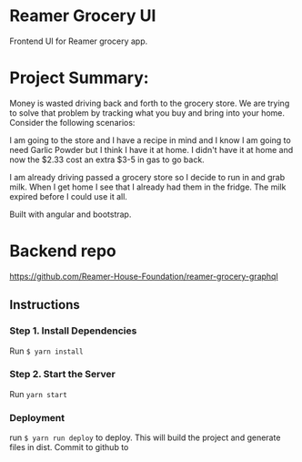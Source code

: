 # Reamer Grocery UI
Frontend UI for Reamer grocery app.


# Project Summary:
Money is wasted driving back and forth to the grocery store. We are trying to
solve that problem by tracking what you buy and bring into your home. Consider
the following scenarios:

I am going to the store and I have a recipe in mind and I know I am going to
need Garlic Powder but I think I have it at home. I didn't have it at home and
now the $2.33 cost an extra $3-5 in gas to go back.

I am already driving passed a grocery store so I decide to run in and grab
milk. When I get home I see that I already had them in the fridge. The milk
expired before I could use it all.


Built with angular and bootstrap.

# Backend repo
https://github.com/Reamer-House-Foundation/reamer-grocery-graphql


## Instructions

### Step 1. Install Dependencies
Run `$ yarn install`

### Step 2. Start the Server
Run `yarn start`

### Deployment
run `$ yarn run deploy` to deploy. This will build the project and generate files in dist. Commit to github to
